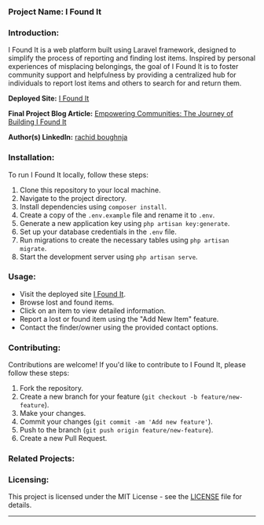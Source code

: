 ### Project Name: I Found It

### Introduction:
I Found It is a web platform built using Laravel framework, designed to simplify the process of reporting and finding lost items. Inspired by personal experiences of misplacing belongings, the goal of I Found It is to foster community support and helpfulness by providing a centralized hub for individuals to report lost items and others to search for and return them.

**Deployed Site:** [I Found It](https://ifoundit.rb4.tech)

**Final Project Blog Article:** [Empowering Communities: The Journey of Building I Found It](https://medium.com/@rachid.boughnja/empowering-communities-the-journey-of-building-i-found-it-3f29fdd00d10)

**Author(s) LinkedIn:** [rachid boughnja](https://www.linkedin.com/in/rachid-boughnja-59021a233/)

### Installation:
To run I Found It locally, follow these steps:
1. Clone this repository to your local machine.
2. Navigate to the project directory.
3. Install dependencies using `composer install`.
4. Create a copy of the `.env.example` file and rename it to `.env`.
5. Generate a new application key using `php artisan key:generate`.
6. Set up your database credentials in the `.env` file.
7. Run migrations to create the necessary tables using `php artisan migrate`.
8. Start the development server using `php artisan serve`.

### Usage:
- Visit the deployed site [I Found It](https://ifoundit.rb4.tech).
- Browse lost and found items.
- Click on an item to view detailed information.
- Report a lost or found item using the "Add New Item" feature.
- Contact the finder/owner using the provided contact options.

### Contributing:
Contributions are welcome! If you'd like to contribute to I Found It, please follow these steps:
1. Fork the repository.
2. Create a new branch for your feature (`git checkout -b feature/new-feature`).
3. Make your changes.
4. Commit your changes (`git commit -am 'Add new feature'`).
5. Push to the branch (`git push origin feature/new-feature`).
6. Create a new Pull Request.

### Related Projects:

### Licensing:
This project is licensed under the MIT License - see the [LICENSE](LICENSE) file for details.

---
